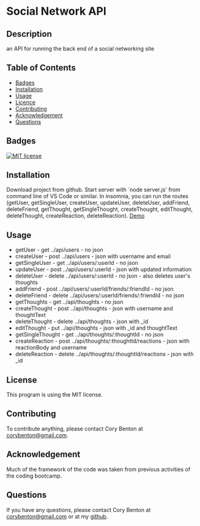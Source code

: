 # Social Network API

## Description

an API for running the back end of a social networking site

## Table of Contents

- [Badges](#badges)
- [Installation](#installation)
- [Usage](#usage)
- [Licence](#license)
- [Contributing](#contributing)
- [Acknowledgement](#acknowledgement)
- [Questions](#questions)

## Badges

[![MIT license](https://img.shields.io/badge/License-MIT-blue.svg)](https://lbesson.mit-license.org/)

## Installation

Download project from github.  Start server with `node server.js' from command line of VS Code or similar.  In insomnia, you can run the routes (getUser, getSingleUser, createUser, updateUser, deleteUser, addFriend, deleteFriend, getThought, getSingleThought, createThought, editThought, deleteThought, createReaction, deleteReaction). [Demo](https://drive.google.com/file/d/1HAu4is5-P9S87YllPRIPr37Z9JK4I1SW/view)

## Usage

- getUser - get ../api/users - no json 
- createUser - post ../api/users - json with username and email
- getSingleUser - get ../api/users/:userId - no json
- updateUser - post ../api/users/:userId - json with updated information
- deleteUser - delete ../api/users/:userId - no json - also deletes user's thoughts
- addFriend - post ../api/users/:userId/friends/:friendId - no json
- deleteFriend - delete ../api/users/:userId/friends/:friendId - no json
- getThoughts - get ../api/thoughts - no json
- createThought - post ../api/thoughts - json with username and thoughtText
- deleteThought - delete ../api/thoughts - json with _id
- editThought - put ../api/thoughts - json with _id and thoughtText
- getSingleThought - get ../api/thoughts/:thoughtId - no json
- createReaction - post ../api/thoughts/:thoughtId/reactions - json with reactionBody and username
- deleteReaction - delete ../api/thoughts/:thoughtId/reactions - json with _id

## License

This program is using the MIT license.

## Contributing

To contribute anything, please contact Cory Benton at corybenton@gmail.com.

## Acknowledgement

Much of the framework of the code was taken from previous activities of the coding bootcamp.

## Questions

If you have any questions, please contact Cory Benton at corybenton@gmail.com
or at my [github](https://github.com/corybenton).